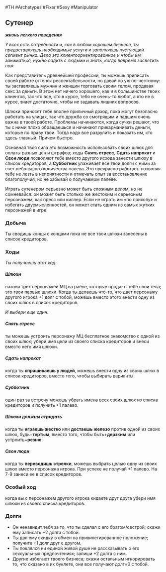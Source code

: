 #TH #Archetypes #Fixer #Sexy #Manipulator 

## Сутенер
***жизнь легкого поведения***

*У всех есть потребности и, как в любом хорошем бизнесе, ты предоставляешь необходимые услуги и заполняешь пустующий сегмент рынка. Дело это клиентоориентированное и чтобы им заниматься, нужно ладить с людьми и знать, когда вовремя засветить нож*

Как представитель древнейшей профессии, ты можешь приписать своей работе оттенок респектабельности, но давай по уж по-честному: ты заставляешь мужчин и женщин торговать своим телом, продавая секс за деньги. В этом нет ничего хорошего, как и в большинстве твоих клиентов, так что все, кто в курсе, тебя не очень-то любят, а кто не в курсе, знает достаточно, чтобы не задавать лишних вопросов.

Шлюхи приносят тебе вполне приличный доход, пока могут безопасно работать на улицах, так что дружба со смотрящим и падшим очень важна в твоей работе. Проблемы начинаются, когда сучки решают, что ты с ними плохо обращаешься и начинают прикарманивать деньги, которые по праву твои. Тогда надо все разрулить и показать им, кто здесь главный. Причем быстро.

Основная твоя сила это возможность использовать своих шлюх для оплаты разных цен и штрафов; ходы **Снять стресс**, **Сдать напрокат** и **Свои люди** позволяют тебе вместо другого исхода занести шлюху в список кредиторов, а **Субботник** улаживает все твои долги с ними за счет небольшого количества палева. Это прекрасно работает, позволяя тебе не лезть в неприятности и отмечать опыт за восстановление благополучия, но не забывай о получаемом палеве.

Играть сутенером серьезно может быть сложным делом, но не сомневайся: он может быть столько же жестоким и серьезным персонажем, как пресс или киллер. Если не играть им «по приколу» и избегать двусмысленностей, он может стать одним из самых жутких персонажей в игре.

### Добыча
Ты сводишь концы с концами пока не все твои шлюхи занесены в список кредиторов.

### Ходы
*Ты получаешь этот ход:* 
##### Шлюхи
назови трех персонажей МЦ на раёне, которые продают тебе свои тела; это твои первые шлюхи. Когда ты делаешь что-то, что дает персонажу другого игрока +1 долг с тобой, можешь вместо этого внести одну из своих шлюх в список кредиторов.

*И выбери еще один:* 

##### Снять стресс
ты можешь устроить персонажу МЦ бесплатное знакомство с одной из своих шлюх; убери имя цели из своего списка кредиторов и внеси вместо него имя шлюхи. 

##### Сдать напрокат
когда ты **спрашиваешь у людей**, можешь внести одну из своих шлюх в список кредиторов, вместо того, чтобы выбирать варианты.

##### Субботник
один раз за встречу можешь убрать имена всех своих шлюх из списка кредиторов и получить +1 палево. 

##### Шлюхи должны страдать
когда ты **играешь жестко** или **достаешь железо** против одной из своих шлюх, будь+**тертым**, вместо того, чтобы быть+**дерзким** или устроить+**резню**. 

##### Свои люди
когда ты **переводишь стрелки**, можешь выбрать целью одну из своих шлюх вместо персонажа игрока. При успехе не получай +1 палево. На 7-9 занеси ее в список кредиторов.

### Особый ход
когда вы с персонажем другого игрока кидаете друг друга убери имя шлюхи из своего списка кредиторов.

### Долги
- Он ненавидит тебя за то, что ты сделал с его братом/сестрой; скажи ему записать +2 долга с тобой. 
- Ты дал ему скидку в обмен на привилегированное положение; получите +1 долг друг с другом. 
- Ты поклялся ни единой живой душе не рассказывать о его сексуальных предпочтениях; запиши +2 долга с ним. 
- Другие избегают твоего бизнеса; скажи остальным игнорировать то, что сказано в их буклете, они все получают долг=0 с тобой.
